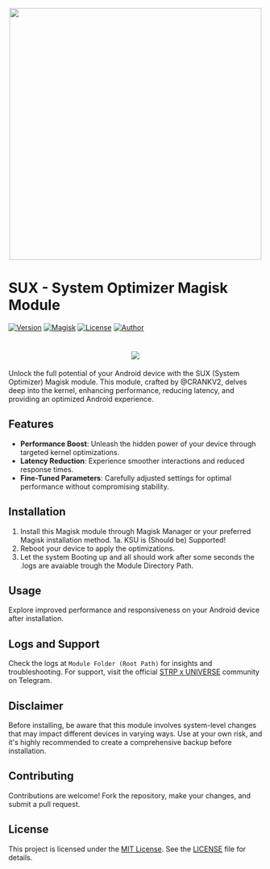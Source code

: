 <p align="center"><a href="https://t.me/AndroidRootModulesCommunity"><img src="https://imgur.com/2hcs4pt.jpeg" width="500"></a></p>

# SUX - System Optimizer Magisk Module

[![Version](https://img.shields.io/badge/Version-v1.0-blue.svg)](https://github.com/yourusername/STRP-SUX/releases/tag/v1.0)
[![Magisk](https://img.shields.io/badge/Magisk-22%2B-brightgreen.svg)](https://github.com/topjohnwu/Magisk)
[![License](https://img.shields.io/badge/License-MIT-yellow.svg)](https://opensource.org/licenses/MIT)
[![Author](https://img.shields.io/badge/Author-@CRANKV2-orange.svg)](https://github.com/CRANKV2)


<h1 align="center"><b><a href="https://t.me/AndroidRootModulesCommunity"><img src="https://img.shields.io/badge/Join-Telegram%20Channel-red.svg?logo=Telegram"></a></b></h1>

Unlock the full potential of your Android device with the SUX (System Optimizer) Magisk module. This module, crafted by @CRANKV2, delves deep into the kernel, enhancing performance, reducing latency, and providing an optimized Android experience.

## Features

- **Performance Boost**: Unleash the hidden power of your device through targeted kernel optimizations.
- **Latency Reduction**: Experience smoother interactions and reduced response times.
- **Fine-Tuned Parameters**: Carefully adjusted settings for optimal performance without compromising stability.

## Installation

1. Install this Magisk module through Magisk Manager or your preferred Magisk installation method.
1a. KSU is (Should be) Supported!
2. Reboot your device to apply the optimizations.
3. Let the system Booting up and all should work after some seconds the .logs are avaiable trough the Module Directory Path.

## Usage

Explore improved performance and responsiveness on your Android device after installation.

## Logs and Support

Check the logs at `Module Folder (Root Path)` for insights and troubleshooting. For support, visit the official [STRP x UNIVERSE](https://t.me/AndroidRootModulesCommunity) community on Telegram.

## Disclaimer

Before installing, be aware that this module involves system-level changes that may impact different devices in varying ways. Use at your own risk, and it's highly recommended to create a comprehensive backup before installation.

## Contributing

Contributions are welcome! Fork the repository, make your changes, and submit a pull request.

## License

This project is licensed under the [MIT License](LICENSE). See the [LICENSE](LICENSE) file for details.
